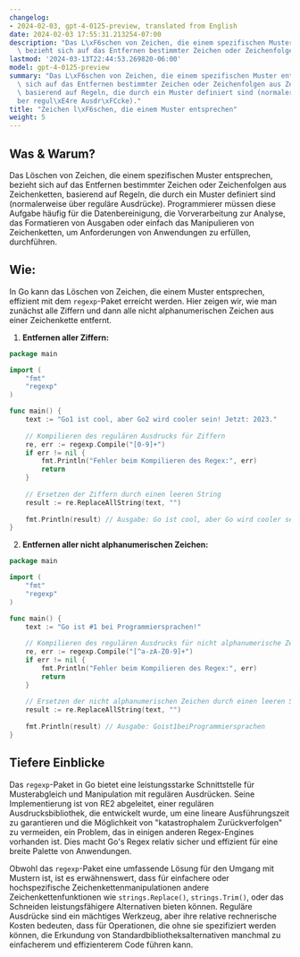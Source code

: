```yaml
---
changelog:
- 2024-02-03, gpt-4-0125-preview, translated from English
date: 2024-02-03 17:55:31.213254-07:00
description: "Das L\xF6schen von Zeichen, die einem spezifischen Muster entsprechen,\
  \ bezieht sich auf das Entfernen bestimmter Zeichen oder Zeichenfolgen aus\u2026"
lastmod: '2024-03-13T22:44:53.269820-06:00'
model: gpt-4-0125-preview
summary: "Das L\xF6schen von Zeichen, die einem spezifischen Muster entsprechen, bezieht\
  \ sich auf das Entfernen bestimmter Zeichen oder Zeichenfolgen aus Zeichenketten,\
  \ basierend auf Regeln, die durch ein Muster definiert sind (normalerweise \xFC\
  ber regul\xE4re Ausdr\xFCcke)."
title: "Zeichen l\xF6schen, die einem Muster entsprechen"
weight: 5
---
```


## Was & Warum?

Das Löschen von Zeichen, die einem spezifischen Muster entsprechen, bezieht sich auf das Entfernen bestimmter Zeichen oder Zeichenfolgen aus Zeichenketten, basierend auf Regeln, die durch ein Muster definiert sind (normalerweise über reguläre Ausdrücke). Programmierer müssen diese Aufgabe häufig für die Datenbereinigung, die Vorverarbeitung zur Analyse, das Formatieren von Ausgaben oder einfach das Manipulieren von Zeichenketten, um Anforderungen von Anwendungen zu erfüllen, durchführen.

## Wie:

In Go kann das Löschen von Zeichen, die einem Muster entsprechen, effizient mit dem `regexp`-Paket erreicht werden. Hier zeigen wir, wie man zunächst alle Ziffern und dann alle nicht alphanumerischen Zeichen aus einer Zeichenkette entfernt.

1. **Entfernen aller Ziffern:**

```go
package main

import (
    "fmt"
    "regexp"
)

func main() {
    text := "Go1 ist cool, aber Go2 wird cooler sein! Jetzt: 2023."
	
    // Kompilieren des regulären Ausdrucks für Ziffern
    re, err := regexp.Compile("[0-9]+")
    if err != nil {
        fmt.Println("Fehler beim Kompilieren des Regex:", err)
        return
    }
	
    // Ersetzen der Ziffern durch einen leeren String
    result := re.ReplaceAllString(text, "")
	
    fmt.Println(result) // Ausgabe: Go ist cool, aber Go wird cooler sein! Jetzt: .
}
```

2. **Entfernen aller nicht alphanumerischen Zeichen:**

```go
package main

import (
    "fmt"
    "regexp"
)

func main() {
    text := "Go ist #1 bei Programmiersprachen!"
	
    // Kompilieren des regulären Ausdrucks für nicht alphanumerische Zeichen
    re, err := regexp.Compile("[^a-zA-Z0-9]+")
    if err != nil {
        fmt.Println("Fehler beim Kompilieren des Regex:", err)
        return
    }
	
    // Ersetzen der nicht alphanumerischen Zeichen durch einen leeren String
    result := re.ReplaceAllString(text, "")
	
    fmt.Println(result) // Ausgabe: Goist1beiProgrammiersprachen
}
```

## Tiefere Einblicke

Das `regexp`-Paket in Go bietet eine leistungsstarke Schnittstelle für Musterabgleich und Manipulation mit regulären Ausdrücken. Seine Implementierung ist von RE2 abgeleitet, einer regulären Ausdrucksbibliothek, die entwickelt wurde, um eine lineare Ausführungszeit zu garantieren und die Möglichkeit von "katastrophalem Zurückverfolgen" zu vermeiden, ein Problem, das in einigen anderen Regex-Engines vorhanden ist. Dies macht Go's Regex relativ sicher und effizient für eine breite Palette von Anwendungen.

Obwohl das `regexp`-Paket eine umfassende Lösung für den Umgang mit Mustern ist, ist es erwähnenswert, dass für einfachere oder hochspezifische Zeichenkettenmanipulationen andere Zeichenkettenfunktionen wie `strings.Replace()`, `strings.Trim()`, oder das Schneiden leistungsfähigere Alternativen bieten können. Reguläre Ausdrücke sind ein mächtiges Werkzeug, aber ihre relative rechnerische Kosten bedeuten, dass für Operationen, die ohne sie spezifiziert werden können, die Erkundung von Standardbibliotheksalternativen manchmal zu einfacherem und effizienterem Code führen kann.
